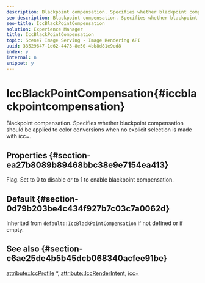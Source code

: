 ```yaml
---
description: Blackpoint compensation. Specifies whether blackpoint compensation should be applied to color conversions when no explicit selection is made with icc=.
seo-description: Blackpoint compensation. Specifies whether blackpoint compensation should be applied to color conversions when no explicit selection is made with icc=.
seo-title: IccBlackPointCompensation
solution: Experience Manager
title: IccBlackPointCompensation
topic: Scene7 Image Serving - Image Rendering API
uuid: 33529647-1d62-4473-8e50-4bb8d81e9ed8
index: y
internal: n
snippet: y
---
```


# IccBlackPointCompensation{#iccblackpointcompensation}

Blackpoint compensation. Specifies whether blackpoint compensation should be applied to color conversions when no explicit selection is made with icc=.

## Properties {#section-ea27b8089b89468bbc38e9e7154ea413}

Flag. Set to 0 to disable or to 1 to enable blackpoint compensation.

## Default {#section-0d79b203be4c434f927b7c03c7a0062d}

Inherited from `default::IccBlackPointCompensation` if not defined or if empty.

## See also {#section-c6ae25de4b5b45dcb068340acfee91be}

[attribute::IccProfile](../../../../../is_api/image_catalog/image-serving-api-ref/c-image-catalog-reference/c-attributes-reference/r-iccprofilecmyk.md#reference-db89f9dac33e447cadb359ec1ba27ee0) &#42;, [attribute::IccRenderIntent](../../../../../is_api/image_catalog/image-serving-api-ref/c-image-catalog-reference/c-attributes-reference/r-iccrenderintent.md#reference-012f207f28bd4406a5368d23ed95a51f), [icc=](../../../../../is_api/http_ref/image-serving-api-ref/c-http-protocol-reference/c-command-reference/r-icc.md#reference-182b5679e21e4df3b4d330535a5a7517) 
